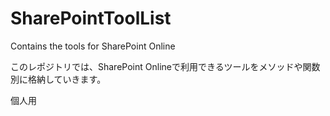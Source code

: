 # SharePointToolList
Contains the tools for SharePoint Online

このレポジトリでは、SharePoint Onlineで利用できるツールをメソッドや関数別に格納していきます。

個人用
